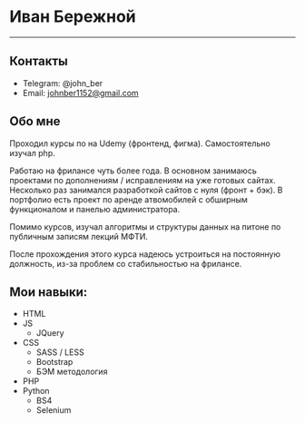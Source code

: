 # Иван Бережной
***


## Контакты

* Telegram: @john_ber
* Email: johnber1152@gmail.com


## Обо мне
Проходил курсы по на Udemy (фронтенд, фигма). Самостоятельно изучал php.

Работаю на фрилансе чуть более года. В основном занимаюсь проектами по дополнениям / исправлениям на уже готовых сайтах. 
Несколько раз занимался разработкой сайтов с нуля (фронт + бэк). 
В портфолио есть проект по аренде атвомобилей с обширным функционалом и панелью администратора.

Помимо курсов, изучал алгоритмы и структуры данных на питоне по публичным записям лекций МФТИ.

После прохождения этого курса надеюсь устроиться на постоянную должность, из-за проблем со стабильностью на фрилансе.


## Мои навыки:

* HTML 
* JS 
    + JQuery
* CSS 
    + SASS / LESS
    + Bootstrap
    + БЭМ методология
* PHP
* Python 
    + BS4
    + Selenium

